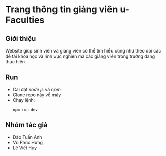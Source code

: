 # Trang thông tin giảng viên u-Faculties
## Giới thiệu
Website giúp sinh viên và giảng viên có thể  tìm hiểu cũng như theo dõi các đề tài khoa học và lĩnh vực nghiên mà các giảng viên trong trường đang thực hiện<br>
## Run
- Cài đặt *node js* và *npm*
- Clone repo này về  máy
- Chạy lệnh:
    ```
    npm run dev
    ```

## Nhóm tác giả
- Đào Tuấn Anh
- Vũ Phúc Hưng
- Lê Viết Huy
